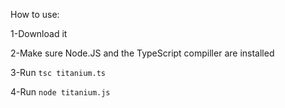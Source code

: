 How to use:

1-Download it

2-Make sure Node.JS and the TypeScript compiller are installed

3-Run `tsc titanium.ts`

4-Run `node titanium.js`
